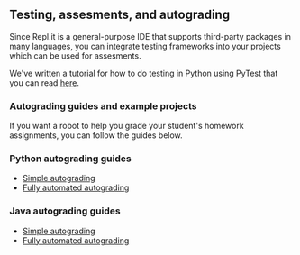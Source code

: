 ## Testing, assesments, and autograding

Since Repl.it is a general-purpose IDE that supports third-party packages in many languages, you can integrate testing frameworks into your projects which can be used for assesments. 

We've written a tutorial for how to do testing in Python using PyTest that you can read [here](https://docs.repl.it/tutorials/09-test-driven-development).

### Autograding guides and example projects

If you want a robot to help you grade your student's homework assignments, you can follow the guides below.

### Python autograding guides

- [Simple autograding](./SimpleAutograding)
- [Fully automated autograding](./CentralizedAutograder)

### Java autograding guides

- [Simple autograding](./SimpleAutograding-java)
- [Fully automated autograding](./CentralizedAutograder-java)
